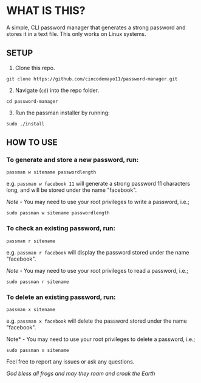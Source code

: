 # WHAT IS THIS?
A simple, CLI password manager that generates a strong password and stores it in a text file.
This only works on Linux systems.

## SETUP
1. Clone this repo.

```git clone https://github.com/cincodemayo11/password-manager.git```

2. Navigate (`cd`) into the repo folder.

```cd password-manager```

3. Run the passman installer by running:

```sudo ./install```

## HOW TO USE


### To generate and store a new password, run:

```passman w sitename passwordlength```

e.g. `passman w facebook 11` will generate a strong password 11 characters long, and will be stored under the name "facebook".

*Note* - You may need to use your root privileges to write a password, i.e.;

```sudo passman w sitename passwordlength```



### To check an existing password, run:

```passman r sitename```

e.g. `passman r facebook` will display the password stored under the name "facebook".

*Note* - You may need to use your root privileges to read a password, i.e.;

```sudo passman r sitename```



### To delete an existing password, run:

```passman x sitename```

e.g. `passman x facebook` will delete the password stored under the name "facebook".

Note* - You may need to use your root privileges to delete a password, i.e.;

```sudo passman x sitename```



Feel free to report any issues or ask any questions.

*God bless all frogs and may they roam and croak the Earth*